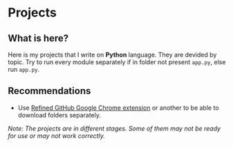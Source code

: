 # Projects
## What is here?
Here is my projects that I write on **Python** language.
They are devided by topic. Try to run every module separately if in folder not present `app.py`, else run `app.py`.

## Recommendations
- Use [Refined GitHub Google Chrome extension](https://chrome.google.com/webstore/detail/refined-github/hlepfoohegkhhmjieoechaddaejaokhf) or another to be able to download folders separately.

*Note: The projects are in different stages. Some of them may not be ready for use or may not work correctly.*

